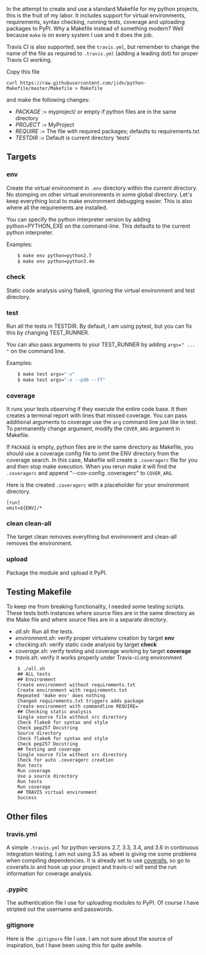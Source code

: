 In the attempt to create and use a standard Makefile for my python projects, this is the fruit of my labor.  It includes support for virtual environments, requirements, syntax checking, running tests, coverage and uploading packages to PyPI.  Why a Makefile instead of something modern?  Well because `make` is on every system I use and it does the job.

Travis CI is also supported, see the  `travis.yml`, but remember to change the name of the file as required to `.travis.yml` (adding a leading dot) for proper Travis CI working.

Copy this file

```
curl https://raw.githubusercontent.com/jidn/python-Makefile/master/Makefile > Makefile
```

and make the following changes:

 * _PACKAGE_ := myproject/  or empty if python files are in the same directory
 * _PROJECT_ := MyProject
 * _REQUIRE_ := The file with required packages; defaults to requirements.txt
 * _TESTDIR_ := Default is current directory 'tests'

## Targets

### env
Create the virtual environment in `.env` directory within the current directory.  No stomping on other virtual environments in some global directory.  Let's keep everything local to make environment debugging easier.  This is also where all the requirements are installed.

You can specify the python interpreter version by adding python=PYTHON_EXE on the command-line.  This defaults to the current python interpreter.

Examples:
``` bash
    $ make env python=python2.7
    $ make env python=python3.4m
```

### check
Static code analysis using flake8, ignoring the virtual environment and test directory.

### test
Run all the tests in TESTDIR.  By default, I am using pytest, but you can fix this by changing TEST_RUNNER.

You can also pass arguments to your TEST_RUNNER by adding `args=" ... "` on the command line.

Examples:
``` bash
    $ make test args="-v"
    $ make test args="-x --pdb --ff"
```

### coverage
It runs your tests observing if they execute the entire code base.  It then creates a terminal report with lines that missed coverage.  You can pass additional arguments to coverage use the `arg` command line just like in test.  To permanently change argument, modify the `COVER_ARG` argument in Makefile.

If `PACKAGE` is empty, python files are in the same directory as Makefile, you should use a coverage config file to omit the ENV directory from the coverage search.  In this case, Makefile will create a `.coveragerc` file for you and then stop make execution.  When you rerun make it will find the `.coveragerc` and append "--cov-config .coveragerc" to `COVER_ARG`.

Here is the created `.coveragerc` with a placeholder for your environment directory.

```
[run]
omit=${ENV}/*
```

### clean clean-all
The target clean removes everything but environment and clean-all removes the environment.

### upload
Package the module and upload it PyPI.

## Testing Makefile
To keep me from breaking functionality, I needed some testing scripts.  These tests both instances where source files are in the same directory as the Make file and where source files are in a separate directory.

  * _all.sh_: Run all the tests.
  * _environment.sh_: verify proper virtualenv creation by target **env**
  * _checking.sh_: verify static code analysis by target **check**
  * _coverage.sh_: verify testing and coverage working by target **coverage**
  * _travis.sh_: verify it works properly under Travis-ci.org environment

```
    $ ./all.sh
    ## ALL tests
    ## Environment
    Create environment without requirements.txt
    Create environment with requirements.txt
    Repeated 'make env' does nothing
    Changed requirements.txt triggers adds package
    Create environment with commandline REQUIRE=
    ## Checking static analysis
    Single source file without src directory
    Check flake8 for syntax and style
    Check pep257 Docstring
    Source directory
    Check flake8 for syntax and style
    Check pep257 Docstring
    ## Testing and coverage
    Single source file without src directory
    Check for auto .coveragerc creation
    Run tests
    Run coverage
    Use a source directory
    Run tests
    Run coverage
    ## TRAVIS virtual environment
    Success
```

## Other files

### travis.yml
A simple `.travis.yml` for python versions 2.7, 3.3, 3.4, and 3.6 in continuous integration testing.  I am not using 3.5 as wheel is giving me some problems when compiling dependencies.  It is already set to use [coveralls](coveralls.io), so go to coveralls.io and hook up your project and travis-ci will send the run information for coverage analysis.

### .pypirc
The authentication file I use for uploading modules to PyPI.  Of course I have stripted out the username and passwords.

### gitignore
Here is the `.gitignore` file I use.  I am not sure about the source of inspiration, but I have been using this for quite awhile.

